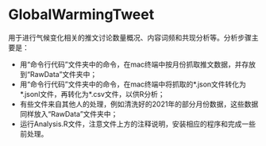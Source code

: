 # GlobalWarmingTweet

用于进行气候变化相关的推文讨论数量概况、内容词频和共现分析等。分析步骤主要是：
- 用“命令行代码”文件夹中的命令，在mac终端中按月份抓取推文数据，并存放到“RawData”文件夹中；
- 用“命令行代码”文件夹中的命令，在mac终端中将抓取的*.json文件转化为*.jsonl文件，再转化为*.csv文件，以供R分析；
- 有些文件来自其他人的处理，例如清洗好的2021年的部分月份数据，这些数据同样放入“RawData”文件夹中；
- 运行Analysis.R文件，注意文件上方的注释说明，安装相应的程序和完成一些前处理。
